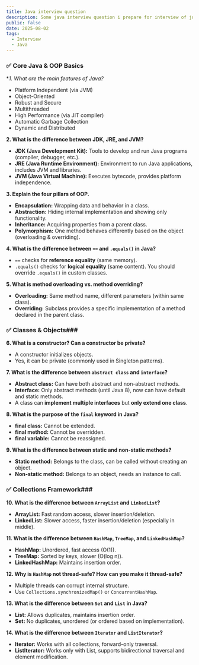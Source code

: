 ```yaml
---
title: Java interview question
description: Some java interview question i prepare for interview of junior/middle level
public: false
date: 2025-08-02
tags:
  - Interview
  - Java
---
```

### ✅ Core Java & OOP Basics
**1. What are the main features of Java?*
- Platform Independent (via JVM)
- Object-Oriented
- Robust and Secure
- Multithreaded
- High Performance (via JIT compiler)
- Automatic Garbage Collection
- Dynamic and Distributed

**2. What is the difference between JDK, JRE, and JVM?**
- **JDK (Java Development Kit):** Tools to develop and run Java programs (compiler, debugger, etc.).
- **JRE (Java Runtime Environment):** Environment to run Java applications, includes JVM and libraries.
- **JVM (Java Virtual Machine):** Executes bytecode, provides platform independence.

**3. Explain the four pillars of OOP.**
- **Encapsulation:** Wrapping data and behavior in a class.
- **Abstraction:** Hiding internal implementation and showing only functionality.
- **Inheritance:** Acquiring properties from a parent class.
- **Polymorphism:** One method behaves differently based on the object (overloading & overriding).

**4. What is the difference between `==` and `.equals()` in Java?**
- `==` checks for **reference equality** (same memory).
- `.equals()` checks for **logical equality** (same content). You should override `.equals()` in custom classes.

**5. What is method overloading vs. method overriding?**
- **Overloading:** Same method name, different parameters (within same class).
- **Overriding:** Subclass provides a specific implementation of a method declared in the parent class.

### ✅ Classes & Objects###

**6. What is a constructor? Can a constructor be private?**
- A constructor initializes objects.
- Yes, it can be private (commonly used in Singleton patterns).

**7. What is the difference between `abstract class` and `interface`?**
- **Abstract class:** Can have both abstract and non-abstract methods.
- **Interface:** Only abstract methods (until Java 8), now can have default and static methods.
- A class can **implement multiple interfaces** but **only extend one class**.

**8. What is the purpose of the `final` keyword in Java?**
- **final class:** Cannot be extended.
- **final method:** Cannot be overridden.
- **final variable:** Cannot be reassigned.

**9. What is the difference between static and non-static methods?**
- **Static method:** Belongs to the class, can be called without creating an object.
- **Non-static method:** Belongs to an object, needs an instance to call.

### ✅ Collections Framework###

**10. What is the difference between `ArrayList` and `LinkedList`?**

- **ArrayList:** Fast random access, slower insertion/deletion.
- **LinkedList:** Slower access, faster insertion/deletion (especially in middle).


**11. What is the difference between `HashMap`, `TreeMap`, and `LinkedHashMap`?**
- **HashMap:** Unordered, fast access (O(1)).
- **TreeMap:** Sorted by keys, slower (O(log n)).
- **LinkedHashMap:** Maintains insertion order.

**12. Why is `HashMap` not thread-safe? How can you make it thread-safe?**
- Multiple threads can corrupt internal structure.
- Use `Collections.synchronizedMap()` or `ConcurrentHashMap`.

**13. What is the difference between `Set` and `List` in Java?**
- **List:** Allows duplicates, maintains insertion order.
- **Set:** No duplicates, unordered (or ordered based on implementation).

**14. What is the difference between `Iterator` and `ListIterator`?**
- **Iterator:** Works with all collections, forward-only traversal.
- **ListIterator:** Works only with List, supports bidirectional traversal and element modification.